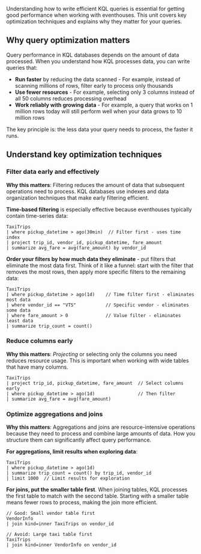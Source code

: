 Understanding how to write efficient KQL queries is essential for getting good performance when working with eventhouses. This unit covers key optimization techniques and explains why they matter for your queries.

## Why query optimization matters

Query performance in KQL databases depends on the amount of data processed. When you understand how KQL processes data, you can write queries that:

- **Run faster** by reducing the data scanned - For example, instead of scanning millions of rows, filter early to process only thousands
- **Use fewer resources** - For example, selecting only 3 columns instead of all 50 columns reduces processing overhead
- **Work reliably with growing data** - For example, a query that works on 1 million rows today will still perform well when your data grows to 10 million rows

The key principle is: the less data your query needs to process, the faster it runs.

## Understand key optimization techniques

### Filter data early and effectively

**Why this matters**: Filtering reduces the amount of data that subsequent operations need to process. KQL databases use indexes and data organization techniques that make early filtering efficient.

**Time-based filtering** is especially effective because eventhouses typically contain time-series data:

```kql
TaxiTrips
| where pickup_datetime > ago(30min)  // Filter first - uses time index
| project trip_id, vendor_id, pickup_datetime, fare_amount
| summarize avg_fare = avg(fare_amount) by vendor_id
```

**Order your filters by how much data they eliminate** - put filters that eliminate the most data first. Think of it like a funnel: start with the filter that removes the most rows, then apply more specific filters to the remaining data:

```kql
TaxiTrips
| where pickup_datetime > ago(1d)    // Time filter first - eliminates most data
| where vendor_id == "VTS"           // Specific vendor - eliminates some data  
| where fare_amount > 0              // Value filter - eliminates least data
| summarize trip_count = count()
```

### Reduce columns early

**Why this matters**: *Projecting* or selecting only the columns you need reduces resource usage. This is important when working with wide tables that have many columns.

```kql
TaxiTrips
| project trip_id, pickup_datetime, fare_amount  // Select columns early
| where pickup_datetime > ago(1d)                // Then filter
| summarize avg_fare = avg(fare_amount)
```

### Optimize aggregations and joins

**Why this matters**: Aggregations and joins are resource-intensive operations because they need to process and combine large amounts of data. How you structure them can significantly affect query performance.

**For aggregations, limit results when exploring data**:

```kql
TaxiTrips
| where pickup_datetime > ago(1d)
| summarize trip_count = count() by trip_id, vendor_id
| limit 1000  // Limit results for exploration
```

**For joins, put the smaller table first**. When joining tables, KQL processes the first table to match with the second table. Starting with a smaller table means fewer rows to process, making the join more efficient.

```kql
// Good: Small vendor table first
VendorInfo        
| join kind=inner TaxiTrips on vendor_id

// Avoid: Large taxi table first
TaxiTrips         
| join kind=inner VendorInfo on vendor_id
```
